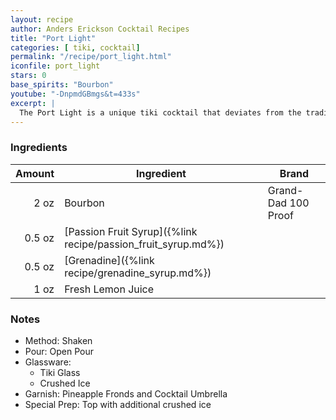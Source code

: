 ```yaml
---
layout: recipe
author: Anders Erickson Cocktail Recipes
title: "Port Light"
categories: [ tiki, cocktail]
permalink: "/recipe/port_light.html"
iconfile: port_light
stars: 0
base_spirits: "Bourbon"
youtube: "-DnpmdGBmgs&t=433s"
excerpt: |
  The Port Light is a unique tiki cocktail that deviates from the traditional rum base by using bourbon instead. It was created by Sandro Conti for the Kahiki restaurant in Columbus, Ohio, in the early 1960s.
---
```


### Ingredients

| Amount | Ingredient                                                    | Brand               |
| -----: | ------------------------------------------------------------- | ------------------- |
|   2 oz | Bourbon                                                       | Grand-Dad 100 Proof |
| 0.5 oz | [Passion Fruit Syrup]({%link recipe/passion_fruit_syrup.md%}) |                     |
| 0.5 oz | [Grenadine]({%link recipe/grenadine_syrup.md%})               |                     |
|   1 oz | Fresh Lemon Juice                                             |                     |

### Notes

- Method: Shaken
- Pour: Open Pour
- Glassware:
  - Tiki Glass
  - Crushed Ice
- Garnish: Pineapple Fronds and Cocktail Umbrella
- Special Prep: Top with additional crushed ice
